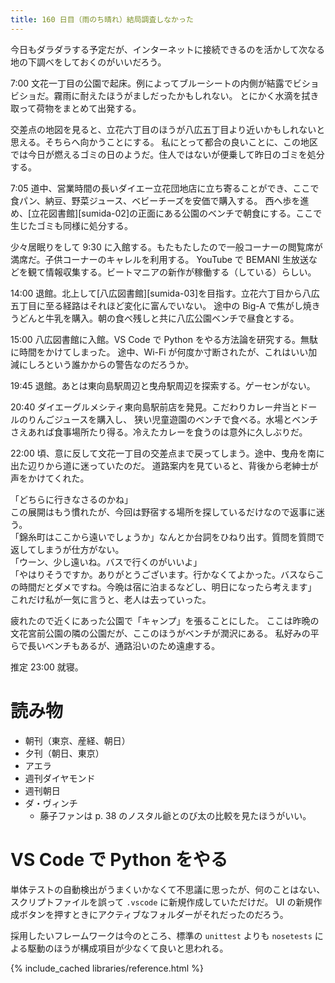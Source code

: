 ```yaml
---
title: 160 日目（雨のち晴れ）結局調査しなかった
---
```


今日もダラダラする予定だが、インターネットに接続できるのを活かして次なる地の下調べをしておくのがいいだろう。

7:00 文花一丁目の公園で起床。例によってブルーシートの内側が結露でビショビショだ。霧雨に耐えたほうがましだったかもしれない。
とにかく水滴を拭き取って荷物をまとめて出発する。

交差点の地図を見ると、立花六丁目のほうが八広五丁目より近いかもしれないと思える。そちらへ向かうことにする。
私にとって都合の良いことに、この地区では今日が燃えるゴミの日のようだ。住人ではないが便乗して昨日のゴミを処分する。

7:05 道中、営業時間の長いダイエー立花団地店に立ち寄ることができ、ここで食パン、納豆、野菜ジュース、ベビーチーズを安価で購入する。
西へ歩を進め、[立花図書館][sumida-02]の正面にある公園のベンチで朝食にする。ここで生じたゴミも同様に処分する。

少々居眠りをして 9:30 に入館する。もたもたしたので一般コーナーの閲覧席が満席だ。子供コーナーのキャレルを利用する。
YouTube で BEMANI 生放送などを観て情報収集する。ビートマニアの新作が稼働する（している）らしい。

14:00 退館。北上して[八広図書館][sumida-03]を目指す。立花六丁目から八広五丁目に至る経路はそれほど変化に富んでいない。
途中の Big-A で焦がし焼きうどんと牛乳を購入。朝の食べ残しと共に八広公園ベンチで昼食とする。

15:00 八広図書館に入館。VS Code で Python をやる方法論を研究する。無駄に時間をかけてしまった。
途中、Wi-Fi が何度か寸断されたが、これはいい加減にしろという誰かからの警告なのだろうか。

19:45 退館。あとは東向島駅周辺と曳舟駅周辺を探索する。ゲーセンがない。

20:40 ダイエーグルメシティ東向島駅前店を発見。こだわりカレー弁当とドールのりんごジュースを購入し、
狭い児童遊園のベンチで食べる。水場とベンチさえあれば食事場所たり得る。冷えたカレーを食うのは意外に久しぶりだ。

22:00 頃、意に反して文花一丁目の交差点まで戻ってしまう。途中、曳舟を南に出た辺りから道に迷っていたのだ。
道路案内を見ていると、背後から老紳士が声をかけてくれた。

「どちらに行きなさるのかね」<br>
この展開はもう慣れたが、今回は野宿する場所を探しているだけなので返事に迷う。<br>
「錦糸町はここから遠いでしょうか」なんとか台詞をひねり出す。質問を質問で返してしまうが仕方がない。<br>
「ウーン、少し遠いね。バスで行くのがいいよ」<br>
「やはりそうですか。ありがとうございます。行かなくてよかった。バスならこの時間だとダメですね。今晩は宿に泊まるなどし、明日になったら考えます」
これだけ私が一気に言うと、老人は去っていった。

疲れたので近くにあった公園で「キャンプ」を張ることにした。
ここは昨晩の文花宮前公園の隣の公園だが、ここのほうがベンチが潤沢にある。
私好みの平らで長いベンチもあるが、通路沿いのため遠慮する。

推定 23:00 就寝。

# 読み物

* 朝刊（東京、産経、朝日）
* 夕刊（朝日、東京）
* アエラ
* 週刊ダイヤモンド
* 週刊朝日
* ダ・ヴィンチ
  * 藤子ファンは p. 38 のノスタル爺とのび太の比較を見たほうがいい。

# VS Code で Python をやる

単体テストの自動検出がうまくいかなくて不思議に思ったが、何のことはない、スクリプトファイルを誤って `.vscode` に新規作成していただけだ。
UI の新規作成ボタンを押すときにアクティブなフォルダーがそれだったのだろう。

採用したいフレームワークは今のところ、標準の `unittest` よりも `nosetests` による駆動のほうが構成項目が少なくて良いと思われる。

{% include_cached libraries/reference.html %}
